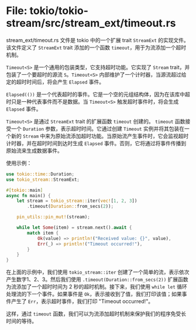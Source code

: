 # File: tokio/tokio-stream/src/stream_ext/timeout.rs

stream_ext/timeout.rs 文件是 tokio 中的一个扩展 trait `StreamExt` 的实现文件。该文件定义了 `StreamExt` trait 添加的一个函数 `timeout`，用于为流添加一个超时机制。

`Timeout<S>` 是一个通用的包装类型，它支持超时功能。它实现了 `Stream` trait，并包装了一个要超时的源流 `S`。`Timeout<S>` 内部维护了一个计时器，当源流超过给定的超时时间后，将会产生 `Elapsed` 事件。

`Elapsed(())` 是一个代表超时的事件。它是一个空的元组结构体，因为在该库中超时只是一种代表事件而不是数据。当 `Timeout<S>` 触发超时事件时，将会生成 `Elapsed` 事件。

`Timeout<S>` 是通过 `StreamExt` trait 的扩展函数 `timeout` 创建的。 `timeout` 函数接受一个 `Duration` 参数，表示超时时间。它通过创建 `Timeout` 实例并将其包装在一个新的 `Stream` 中来为原始流添加超时功能。当原始流产生事件时，它会监视超时计时器，并在超时时间到达时生成 `Elapsed` 事件。否则，它将通过将事件传播到原始流来生成数据事件。

使用示例：

```rust
use tokio::time::Duration;
use tokio_stream::StreamExt;

#[tokio::main]
async fn main() {
    let stream = tokio_stream::iter(vec![1, 2, 3])
        .timeout(Duration::from_secs(2));

    pin_utils::pin_mut!(stream);

    while let Some(item) = stream.next().await {
        match item {
            Ok(value) => println!("Received value: {}", value),
            Err(_) => println!("Timeout occurred!"),
        }
    }
}
```

在上面的示例中，我们使用 `tokio_stream::iter` 创建了一个简单的流，表示依次产生数字1、2、3。然后我们使用 `.timeout(Duration::from_secs(2))` 扩展函数为流添加了一个超时时间为 2 秒的超时机制。接下来，我们使用 `while let` 循环处理流的下一个事件。如果事件是 `Ok`，表示接收到了值，我们打印该值；如果事件产生了 `Err`，表示超时事件，我们打印 "Timeout occurred!"。

这样，通过 `timeout` 函数，我们可以为流添加超时机制来保护我们的程序免受长时间的等待。

